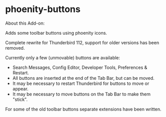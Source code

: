 # phoenity-buttons
About this Add-on:

Adds some toolbar buttons using phoenity icons.

Complete rewrite for Thunderbird 112, support for older versions has been removed.

Currently only a few (unmovable) buttons are available:
- Search Messages, Config Editor, Developer Tools, Preferences & Restart.
- All buttons are inserted at the end of the Tab Bar, but can be moved.
- It may be necessary to restart Thunderbird for buttons to move or appear.
- It may be necessary to move buttons on the Tab Bar to make them "stick".

For some of the old toolbar buttons separate extensions have been written.
